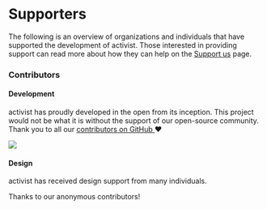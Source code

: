 # Supporters

The following is an overview of organizations and individuals that have supported the development of activist. Those interested in providing support can read more about how they can help on the [Support us](../../welcome/support-us.md) page.

### Contributors

#### Development

activist has proudly developed in the open from its inception. This project would not be what it is without the support of our open-source community. Thank you to all our [contributors on GitHub ](https://github.com/activist-org/activist/graphs/contributors)♥

[![](https://contrib.rocks/image?repo=activist-org/activist)](https://github.com/activist-org/activist/graphs/contributors)

#### Design

activist has received design support from many individuals.

Thanks to our anonymous contributors!
